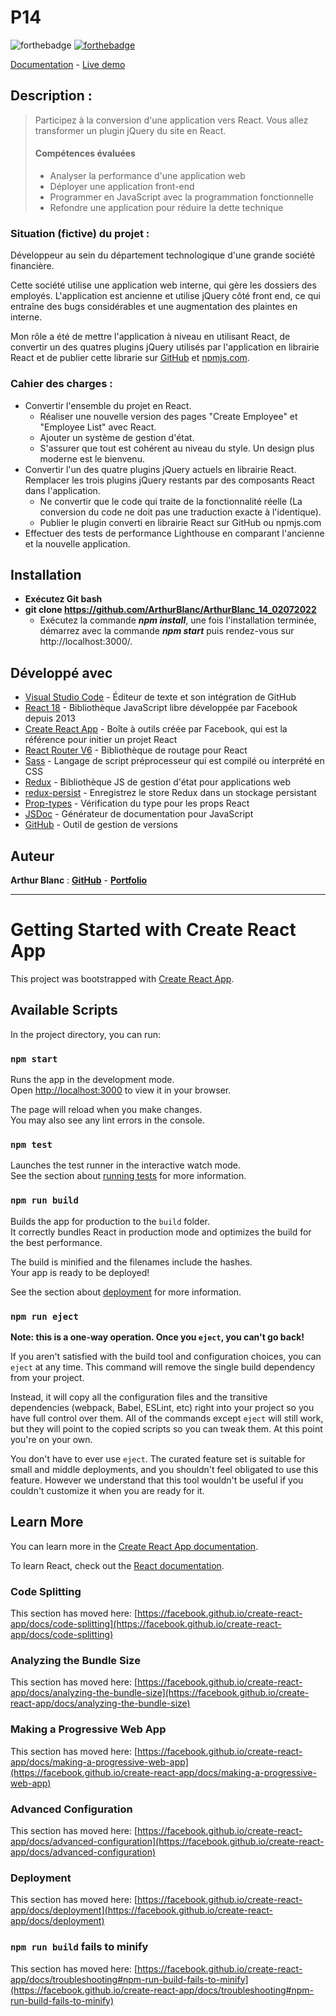 # P14

![forthebadge](https://forthebadge.com/images/badges/uses-js.svg)
[![forthebadge](https://forthebadge.com/images/badges/uses-git.svg)](https://github.com/ArthurBlanc)

[Documentation](https://arthurblanc.github.io/ArthurBlanc_14_02072022/) - [Live demo](https://arthurblanc.github.io/P14-live/)
## Description :

> Participez à la conversion d'une application vers React. Vous allez transformer un plugin jQuery du site en React.
> #### Compétences évaluées
>
> -   Analyser la performance d'une application web
> -   Déployer une application front-end
> -   Programmer en JavaScript avec la programmation fonctionnelle
> -   Refondre une application pour réduire la dette technique
>
### Situation (fictive) du projet :

Développeur au sein du département technologique d'une grande société financière.

Cette société utilise une application web interne, qui gère les dossiers des employés. L'application est ancienne et utilise jQuery côté front end, ce qui entraîne des bugs considérables et une augmentation des plaintes en interne.

Mon rôle a été de mettre l'application à niveau en utilisant React, de convertir un des quatres plugins jQuery utilisés par l'application en librairie React et de publier cette librarie sur [GitHub](https://github.com/ArthurBlanc/react-ab-datepicker) et [npmjs.com](https://www.npmjs.com/package/react-ab-datepicker).

### Cahier des charges :

- Convertir l'ensemble du projet en React.
  - Réaliser une nouvelle version des pages "Create Employee" et "Employee List" avec React.
  - Ajouter un système de gestion d'état.
  - S'assurer que tout est cohérent au niveau du style. Un design plus moderne est le bienvenu.
- Convertir l'un des quatre plugins jQuery actuels en librairie React. Remplacer les trois plugins jQuery restants par des composants React dans l'application.
  - Ne convertir que le code qui traite de la fonctionnalité réelle (La conversion du code ne doit pas une traduction exacte à l'identique).
  - Publier le plugin converti en librairie React sur GitHub ou npmjs.com
- Effectuer des tests de performance Lighthouse en comparant l'ancienne et la nouvelle application.

## Installation

-   **Exécutez Git bash**
-   **git clone https://github.com/ArthurBlanc/ArthurBlanc_14_02072022**
    -   Exécutez la commande ***npm install***, une fois l'installation terminée, démarrez avec la commande ***npm start*** puis rendez-vous sur http://localhost:3000/.

## Développé avec

-   [Visual Studio Code](https://code.visualstudio.com/) - Éditeur de texte et son intégration de GitHub
-   [React 18](https://fr.reactjs.org/) - Bibliothèque JavaScript libre développée par Facebook depuis 2013
-   [Create React App](https://create-react-app.dev/) - Boîte à outils créée par Facebook, qui est la référence pour initier un projet React
-   [React Router V6](https://reactrouter.com/) - Bibliothèque de routage pour React
-   [Sass](https://sass-lang.com/) - Langage de script préprocesseur qui est compilé ou interprété en CSS
-   [Redux](https://redux.js.org/) - Bibliothèque JS de gestion d'état pour applications web
-   [redux-persist](https://www.npmjs.com/package/redux-persist) - Enregistrez le store Redux dans un stockage persistant
-   [Prop-types](https://www.npmjs.com/package/prop-types) - Vérification du type pour les props React
-   [JSDoc](https://jsdoc.app/) - Générateur de documentation pour JavaScript
-   [GitHub](https://github.com/) - Outil de gestion de versions

## Auteur

**Arthur Blanc** : [**GitHub**](https://github.com/ArthurBlanc/) - [**Portfolio**](https://abcoding.fr/)

---

# Getting Started with Create React App

This project was bootstrapped with [Create React App](https://github.com/facebook/create-react-app).

## Available Scripts

In the project directory, you can run:

### `npm start`

Runs the app in the development mode.\
Open [http://localhost:3000](http://localhost:3000) to view it in your browser.

The page will reload when you make changes.\
You may also see any lint errors in the console.

### `npm test`

Launches the test runner in the interactive watch mode.\
See the section about [running tests](https://facebook.github.io/create-react-app/docs/running-tests) for more information.

### `npm run build`

Builds the app for production to the `build` folder.\
It correctly bundles React in production mode and optimizes the build for the best performance.

The build is minified and the filenames include the hashes.\
Your app is ready to be deployed!

See the section about [deployment](https://facebook.github.io/create-react-app/docs/deployment) for more information.

### `npm run eject`

**Note: this is a one-way operation. Once you `eject`, you can't go back!**

If you aren't satisfied with the build tool and configuration choices, you can `eject` at any time. This command will remove the single build dependency from your project.

Instead, it will copy all the configuration files and the transitive dependencies (webpack, Babel, ESLint, etc) right into your project so you have full control over them. All of the commands except `eject` will still work, but they will point to the copied scripts so you can tweak them. At this point you're on your own.

You don't have to ever use `eject`. The curated feature set is suitable for small and middle deployments, and you shouldn't feel obligated to use this feature. However we understand that this tool wouldn't be useful if you couldn't customize it when you are ready for it.

## Learn More

You can learn more in the [Create React App documentation](https://facebook.github.io/create-react-app/docs/getting-started).

To learn React, check out the [React documentation](https://reactjs.org/).

### Code Splitting

This section has moved here: [https://facebook.github.io/create-react-app/docs/code-splitting](https://facebook.github.io/create-react-app/docs/code-splitting)

### Analyzing the Bundle Size

This section has moved here: [https://facebook.github.io/create-react-app/docs/analyzing-the-bundle-size](https://facebook.github.io/create-react-app/docs/analyzing-the-bundle-size)

### Making a Progressive Web App

This section has moved here: [https://facebook.github.io/create-react-app/docs/making-a-progressive-web-app](https://facebook.github.io/create-react-app/docs/making-a-progressive-web-app)

### Advanced Configuration

This section has moved here: [https://facebook.github.io/create-react-app/docs/advanced-configuration](https://facebook.github.io/create-react-app/docs/advanced-configuration)

### Deployment

This section has moved here: [https://facebook.github.io/create-react-app/docs/deployment](https://facebook.github.io/create-react-app/docs/deployment)

### `npm run build` fails to minify

This section has moved here: [https://facebook.github.io/create-react-app/docs/troubleshooting#npm-run-build-fails-to-minify](https://facebook.github.io/create-react-app/docs/troubleshooting#npm-run-build-fails-to-minify)
